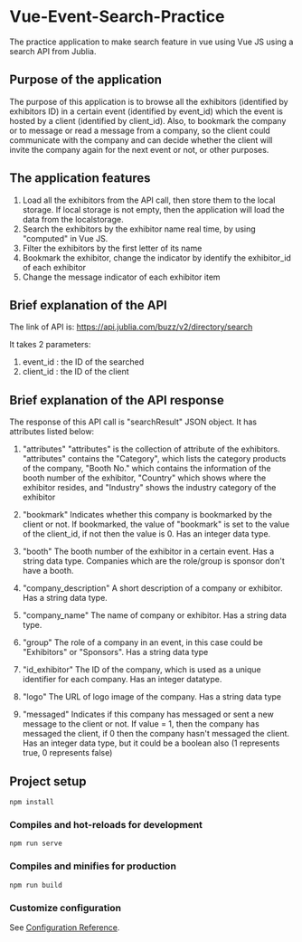 # Vue-Event-Search-Practice
The practice application to make search feature in vue using Vue JS using a search API from Jublia. 

## Purpose of the application
The purpose of this application is to browse all the exhibitors (identified by exhibitors ID) in a certain event (identified by event_id) which the event is hosted by a client (identified by client_id). Also, to bookmark the company or to message or read a message from a company, so the client could communicate with the company and can decide whether the client will invite the company again for the next event or not, or other purposes.

## The application features
1. Load all the exhibitors from the API call, then store them to the local storage. If local storage is not empty, then the application will load the data from the localstorage.
2. Search the exhibitors by the exhibitor name real time, by using "computed" in Vue JS.
3. Filter the exhibitors by the first letter of its name
4. Bookmark the exhibitor, change the indicator by identify the exhibitor_id of each exhibitor
5. Change the message indicator of each exhibitor item

## Brief explanation of the API
The link of API is:
https://api.jublia.com/buzz/v2/directory/search

It takes 2 parameters:
1. event_id : the ID of the searched
2. client_id : the ID of the client

## Brief explanation of the API response
The response of this API call is "searchResult" JSON object. It has attributes listed below:
1. "attributes"
"attributes" is the collection of attribute of the exhibitors. "attributes" contains the "Category", which lists the category products of the company, "Booth No." which contains the information of the booth number of the exhibitor, "Country" which shows where the exhibitor resides, and "Industry" shows the industry category of the exhibitor

2. "bookmark"
Indicates whether this company is bookmarked by the client or not. If bookmarked, the value of "bookmark" is set to the value of the client_id, if not then the value is 0. Has an integer data type.

3. "booth"
The booth number of the exhibitor in a certain event. Has a string data type. Companies which are the role/group is sponsor don't have a booth.

4. "company_description"
A short description of a company or exhibitor. Has a string data type.

5. "company_name"
The name of company or exhibitor. Has a string data type.

6. "group"
The role of a company in an event, in this case could be "Exhibitors" or "Sponsors". Has a string data type

7. "id_exhibitor"
The ID of the company, which is used as a unique identifier for each company. Has an integer datatype.

8. "logo"
The URL of logo image of the company. Has a string data type

9. "messaged"
Indicates if this company has messaged or sent a new message to the client or not. If value = 1, then the company has messaged the client, if 0 then the company hasn't messaged the client. Has an integer data type, but it could be a boolean also (1 represents true, 0 represents false)
## Project setup
```
npm install
```

### Compiles and hot-reloads for development
```
npm run serve
```

### Compiles and minifies for production
```
npm run build
```

### Customize configuration
See [Configuration Reference](https://cli.vuejs.org/config/).
